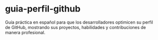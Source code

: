 # guia-perfil-github
Guía práctica en español para que los desarrolladores optimicen su perfil de GitHub, mostrando sus proyectos, habilidades y contribuciones de manera profesional.
